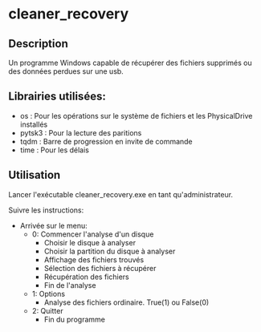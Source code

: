 # cleaner_recovery

## Description
Un programme Windows capable de récupérer des fichiers supprimés ou des données perdues sur une usb.

## Librairies utilisées:
- os : Pour les opérations sur le système de fichiers et les PhysicalDrive installés
- pytsk3 : Pour la lecture des paritions
- tqdm : Barre de progression en invite de commande
- time : Pour les délais

## Utilisation
Lancer l'exécutable cleaner_recovery.exe en tant qu'administrateur. 

Suivre les instructions:
- Arrivée sur le menu: 
    - 0: Commencer l'analyse d'un disque
      - Choisir le disque à analyser
      - Choisir la partition du disque à analyser
      - Affichage des fichiers trouvés
      - Sélection des fichiers à récupérer
      - Récupération des fichiers
      - Fin de l'analyse
    - 1: Options
      - Analyse des fichiers ordinaire. True(1) ou False(0)
    - 2: Quitter
      - Fin du programme